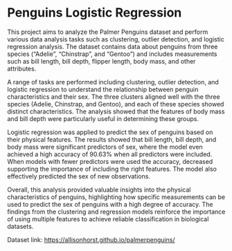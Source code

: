 # Penguins Logistic Regression

This project aims to analyze the Palmer Penguins dataset and perform various data analysis tasks such as clustering, outlier detection, and logistic regression analysis. The dataset contains data about penguins from three species (“Adelie”, “Chinstrap”, and “Gentoo”) and includes measurements such as bill length, bill depth, flipper length, body mass, and other attributes.

A range of tasks are performed including clustering, outlier detection, and logistic regression to understand the relationship between penguin characteristics and their sex. The three clusters aligned well with the three species (Adelie, Chinstrap, and Gentoo), and each of these species showed distinct characteristics. The analysis showed that the features of body mass and bill depth were particularly useful in determining these groups.

Logistic regression was applied to predict the sex of penguins based on their physical features. The results showed that bill length, bill depth, and body mass were significant predictors of sex, where the model even achieved a high accuracy of 90.63% when all predictors were included. When models with fewer predictors were used the accuracy, decreased supporting the importance of including the right features. The model also effectively predicted the sex of new observations. 

Overall, this analysis provided valuable insights into the physical characteristics of penguins, highlighting how specific measurements can be used to predict the sex of penguins with a high degree of accuracy. The findings from the clustering and regression models reinforce the importance of using multiple features to achieve reliable classification in biological datasets.

Dataset link: https://allisonhorst.github.io/palmerpenguins/
